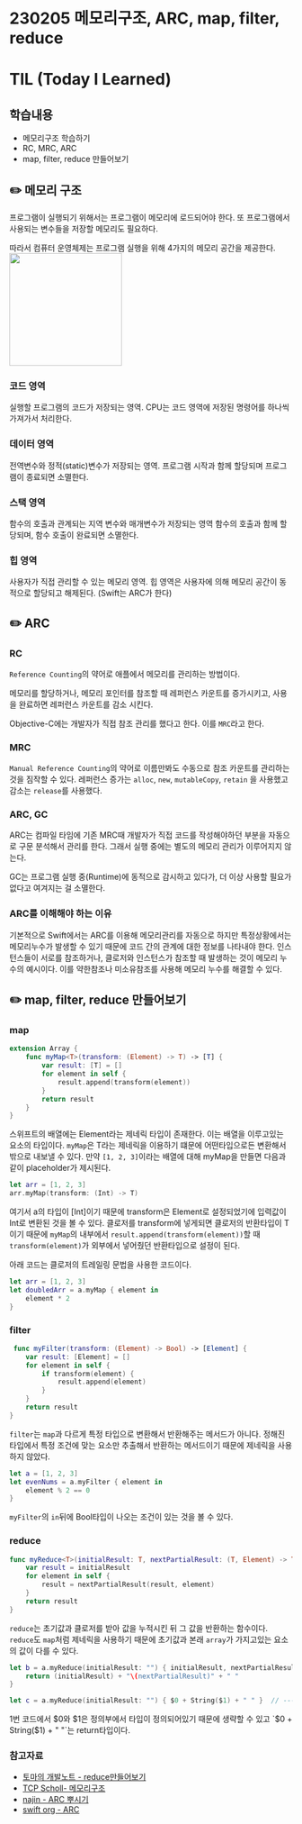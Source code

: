 230205 메모리구조, ARC, map, filter, reduce
===
TIL (Today I Learned)
===
학습내용
---
- 메모리구조 학습하기
- RC, MRC, ARC
- map, filter, reduce 만들어보기

## ✏️ 메모리 구조
프로그램이 실행되기 위해서는 프로그램이 메모리에 로드되어야 한다. 또 프로그램에서 사용되는 변수들을 저장할 메모리도 필요하다.

따라서 컴퓨터 운영체제는 프로그램 실행을 위해 4가지의 메모리 공간을 제공한다.
<img src="https://i.imgur.com/mvTDkxj.png" width="200"/>

### 코드 영역
실행할 프로그램의 코드가 저장되는 영역. CPU는 코드 영역에 저장된 명령어를 하나씩 가져가서 처리한다.

### 데이터 영역
전역변수와 정적(static)변수가 저장되는 영역. 프로그램 시작과 함께 할당되며 프로그램이 종료되면 소멸한다.

### 스택 영역
함수의 호출과 관계되는 지역 변수와 매개변수가 저장되는 영역
함수의 호출과 함께 할당되며, 함수 호출이 완료되면 소멸한다.

### 힙 영역
사용자가 직접 관리할 수 있는 메모리 영역.
힙 영역은 사용자에 의해 메모리 공간이 동적으로 할당되고 해제된다. (Swift는 ARC가 한다)

## ✏️ ARC

### RC

`Reference Counting`의 약어로 애플에서 메모리를 관리하는 방법이다.

메모리를 할당하거나, 메모리 포인터를 참조할 때 레퍼런스 카운트를 증가시키고, 사용을 완료하면 레퍼런스 카운트를 감소 시킨다. 

Objective-C에는 개발자가 직접 참조 관리를 했다고 한다.
이를 `MRC`라고 한다.

### MRC
`Manual Reference Counting`의 약어로 이름만봐도 수동으로 참조 카운트를 관리하는 것을 짐작할 수 있다. 
레퍼런스 증가는 `alloc`, `new`, `mutableCopy`, `retain` 을 사용했고 감소는 `release`를 사용했다.

### ARC, GC
ARC는 컴파일 타임에 기존 MRC때 개발자가 직접 코드를 작성해야하던 부분을 자동으로 구문 분석해서 관리를 한다. 그래서 실행 중에는 별도의 메모리 관리가 이루어지지 않는다.

GC는 프로그램 실행 중(Runtime)에 동적으로 감시하고 있다가, 더 이상 사용할 필요가 없다고 여겨지는 걸 소멸한다.

### ARC를 이해해야 하는 이유
기본적으로 Swift에서는 ARC를 이용해 메모리관리를 자동으로 하지만 특정상황에서는 메모리누수가 발생할 수 있기 때문에 코드 간의 관계에 대한 정보를 나타내야 한다. 
인스턴스들이 서로를 참조하거나, 클로저와 인스턴스가 참조할 때 발생하는 것이 메모리 누수의 예시이다. 이를 약한참조나 미소유참조를 사용해 메모리 누수를 해결할 수 있다.


## ✏️ map, filter, reduce 만들어보기

### map
```swift
extension Array {
    func myMap<T>(transform: (Element) -> T) -> [T] {
        var result: [T] = []
        for element in self {
            result.append(transform(element))
        }
        return result
    }
}
```
스위프트의 배열에는 Element라는 제네릭 타입이 존재한다. 이는 배열을 이루고있는 요소의 타입이다. 
`myMap`은 T라는 제네릭을 이용하기 떄문에 어떤타입으로든 변환해서 밖으로 내보낼 수 있다. 
만약 `[1, 2, 3]`이라는 배열에 대해 myMap을 만들면 다음과 같이 placeholder가 제시된다.

```swift
let arr = [1, 2, 3]
arr.myMap(transform: (Int) -> T)
```
여기서 a의 타입이 [Int]이기 때문에 transform은 Element로 설정되었기에 입력값이 Int로 변환된 것을 볼 수 있다.
클로저를 transform에 넣게되면 클로저의 반환타입이 T이기 때문에 `myMap`의 내부에서 `result.append(transform(element))`할 때 `transform(element)`가 외부에서 넣어줬던 반환타입으로 설정이 된다.

아래 코드는 클로저의 트레일링 문법을 사용한 코드이다.
```swift
let arr = [1, 2, 3]
let doubledArr = a.myMap { element in
    element * 2
}
```

### filter 

```swift
 func myFilter(transform: (Element) -> Bool) -> [Element] {
    var result: [Element] = []
    for element in self {
        if transform(element) {
            result.append(element)
        }
    }
    return result
}
```
`filter`는 `map`과 다르게 특정 타입으로 변환해서 반환해주는 메서드가 아니다. 정해진 타입에서 특정 조건에 맞는 요소만 추출해서 반환하는 메서드이기 때문에 제네릭을 사용하지 않았다.

```swift
let a = [1, 2, 3]
let evenNums = a.myFilter { element in
    element % 2 == 0
}
```

`myFilter`의 `in`뒤에 Bool타입이 나오는 조건이 있는 것을 볼 수 있다. 


### reduce
```swift
func myReduce<T>(initialResult: T, nextPartialResult: (T, Element) -> T) -> T {
    var result = initialResult
    for element in self {
        result = nextPartialResult(result, element)
    }
    return result
}
```

`reduce`는 초기값과 클로저를 받아 값을 누적시킨 뒤 그 값을 반환하는 함수이다. `reduce`도 `map`처럼 제네릭을 사용하기 때문에 초기값과 본래 `array`가 가지고있는 요소의 값이 다를 수 있다. 

```swift
let b = a.myReduce(initialResult: "") { initialResult, nextPartialResult in
    return (initialResult) + "\(nextPartialResult)" + " "
}

let c = a.myReduce(initialResult: "") { $0 + String($1) + " " }  // -----1
``` 

1번 코드에서 $0와 $1은 정의부에서 타입이 정의되어있기 때문에 생략할 수 있고 `$0 + String($1) + " "`는 return타입이다. 

### 참고자료
- [토마의 개발노트 - reduce만들어보기](https://jusung.github.io/Reduce-%ED%95%A8%EC%88%98-%EA%B5%AC%ED%98%84%ED%95%B4-%EB%B3%B4%EA%B8%B0/)
- [TCP Scholl- 메모리구조](http://www.tcpschool.com/c/c_memory_structure)
- [najin - ARC 뿌시기](https://sujinnaljin.medium.com/ios-arc-%EB%BF%8C%EC%8B%9C%EA%B8%B0-9b3e5dc23814)
- [swift org - ARC](https://docs.swift.org/swift-book/LanguageGuide/AutomaticReferenceCounting.html)


